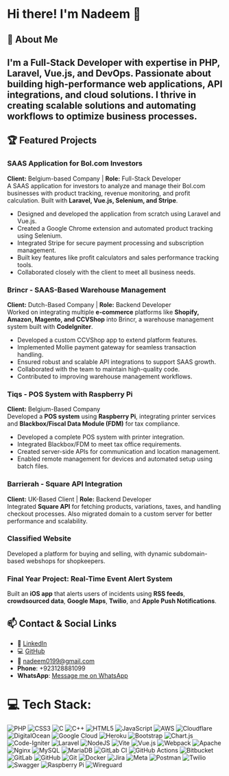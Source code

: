 # Hi there! I'm Nadeem 👋

## 🚀 About Me
I'm a **Full-Stack Developer** with expertise in **PHP, Laravel, Vue.js, and DevOps**. Passionate about building high-performance web applications, API integrations, and cloud solutions. I thrive in creating scalable solutions and automating workflows to optimize business processes.
---

## 🏆 Featured Projects

### **SAAS Application for Bol.com Investors**
**Client:** Belgium-based Company | **Role:** Full-Stack Developer  
A SAAS application for investors to analyze and manage their Bol.com businesses with product tracking, revenue monitoring, and profit calculation. Built with **Laravel, Vue.js, Selenium, and Stripe**.
- Designed and developed the application from scratch using Laravel and Vue.js.
- Created a Google Chrome extension and automated product tracking using Selenium.
- Integrated Stripe for secure payment processing and subscription management.
- Built key features like profit calculators and sales performance tracking tools.
- Collaborated closely with the client to meet all business needs.

### **Brincr - SAAS-Based Warehouse Management**
**Client:** Dutch-Based Company | **Role:** Backend Developer  
Worked on integrating multiple **e-commerce** platforms like **Shopify, Amazon, Magento, and CCVShop** into Brincr, a warehouse management system built with **CodeIgniter**.
- Developed a custom CCVShop app to extend platform features.
- Implemented Mollie payment gateway for seamless transaction handling.
- Ensured robust and scalable API integrations to support SAAS growth.
- Collaborated with the team to maintain high-quality code.
- Contributed to improving warehouse management workflows.

### **Tiqs - POS System with Raspberry Pi**
**Client:** Belgium-Based Company  
Developed a **POS system** using **Raspberry Pi**, integrating printer services and **Blackbox/Fiscal Data Module (FDM)** for tax compliance.
- Developed a complete POS system with printer integration.
- Integrated Blackbox/FDM to meet tax office requirements.
- Created server-side APIs for communication and location management.
- Enabled remote management for devices and automated setup using batch files.

### **Barrierah - Square API Integration**
**Client:** UK-Based Client | **Role:** Backend Developer  
Integrated **Square API** for fetching products, variations, taxes, and handling checkout processes. Also migrated domain to a custom server for better performance and scalability.

### **Classified Website**
Developed a platform for buying and selling, with dynamic subdomain-based webshops for shopkeepers.

### **Final Year Project: Real-Time Event Alert System**
Built an **iOS app** that alerts users of incidents using **RSS feeds**, **crowdsourced data**, **Google Maps**, **Twilio**, and **Apple Push Notifications**.


## 📫 Contact & Social Links

- 💼 [LinkedIn](https://www.linkedin.com/in/nadeem0199/)
- 💻 [GitHub](https://github.com/nadeem0199)
- 📧 nadeem0199@gmail.com
- **Phone**: +923128881099
- **WhatsApp**: [Message me on WhatsApp](https://wa.me/+923128881099)

# 💻 Tech Stack:
![PHP](https://img.shields.io/badge/php-%23777BB4.svg?style=for-the-badge&logo=php&logoColor=white)
![CSS3](https://img.shields.io/badge/css3-%231572B6.svg?style=for-the-badge&logo=css3&logoColor=white)
![C](https://img.shields.io/badge/c-%2300599C.svg?style=for-the-badge&logo=c&logoColor=white)
![C++](https://img.shields.io/badge/c++-%2300599C.svg?style=for-the-badge&logo=c%2B%2B&logoColor=white)
![HTML5](https://img.shields.io/badge/html5-%23E34F26.svg?style=for-the-badge&logo=html5&logoColor=white)
![JavaScript](https://img.shields.io/badge/javascript-%23323330.svg?style=for-the-badge&logo=javascript&logoColor=%23F7DF1E)
![AWS](https://img.shields.io/badge/AWS-%23FF9900.svg?style=for-the-badge&logo=amazon-aws&logoColor=white)
![Cloudflare](https://img.shields.io/badge/Cloudflare-F38020?style=for-the-badge&logo=Cloudflare&logoColor=white)
![DigitalOcean](https://img.shields.io/badge/DigitalOcean-%230167ff.svg?style=for-the-badge&logo=digitalOcean&logoColor=white)
![Google Cloud](https://img.shields.io/badge/GoogleCloud-%234285F4.svg?style=for-the-badge&logo=google-cloud&logoColor=white)
![Heroku](https://img.shields.io/badge/heroku-%23430098.svg?style=for-the-badge&logo=heroku&logoColor=white)
![Bootstrap](https://img.shields.io/badge/bootstrap-%238511FA.svg?style=for-the-badge&logo=bootstrap&logoColor=white)
![Chart.js](https://img.shields.io/badge/chart.js-F5788D.svg?style=for-the-badge&logo=chart.js&logoColor=white)
![Code-Igniter](https://img.shields.io/badge/CodeIgniter-%23EF4223.svg?style=for-the-badge&logo=codeIgniter&logoColor=white)
![Laravel](https://img.shields.io/badge/laravel-%23FF2D20.svg?style=for-the-badge&logo=laravel&logoColor=white)
![NodeJS](https://img.shields.io/badge/node.js-6DA55F?style=for-the-badge&logo=node.js&logoColor=white)
![Vite](https://img.shields.io/badge/vite-%23646CFF.svg?style=for-the-badge&logo=vite&logoColor=white)
![Vue.js](https://img.shields.io/badge/vue.js-%2335495e.svg?style=for-the-badge&logo=vuedotjs&logoColor=%234FC08D)
![Webpack](https://img.shields.io/badge/webpack-%238DD6F9.svg?style=for-the-badge&logo=webpack&logoColor=black)
![Apache](https://img.shields.io/badge/apache-%23D42029.svg?style=for-the-badge&logo=apache&logoColor=white)
![Nginx](https://img.shields.io/badge/nginx-%23009639.svg?style=for-the-badge&logo=nginx&logoColor=white)
![MySQL](https://img.shields.io/badge/mysql-4479A1.svg?style=for-the-badge&logo=mysql&logoColor=white)
![MariaDB](https://img.shields.io/badge/MariaDB-003545?style=for-the-badge&logo=mariadb&logoColor=white)
![GitLab CI](https://img.shields.io/badge/gitlab%20CI-%23181717.svg?style=for-the-badge&logo=gitlab&logoColor=white)
![GitHub Actions](https://img.shields.io/badge/github%20actions-%232671E5.svg?style=for-the-badge&logo=githubactions&logoColor=white)
![Bitbucket](https://img.shields.io/badge/bitbucket-%230047B3.svg?style=for-the-badge&logo=bitbucket&logoColor=white)
![GitLab](https://img.shields.io/badge/gitlab-%23181717.svg?style=for-the-badge&logo=gitlab&logoColor=white)
![GitHub](https://img.shields.io/badge/github-%23121011.svg?style=for-the-badge&logo=github&logoColor=white)
![Git](https://img.shields.io/badge/git-%23F05033.svg?style=for-the-badge&logo=git&logoColor=white)
![Docker](https://img.shields.io/badge/docker-%230db7ed.svg?style=for-the-badge&logo=docker&logoColor=white)
![Jira](https://img.shields.io/badge/jira-%230A0FFF.svg?style=for-the-badge&logo=jira&logoColor=white)
![Meta](https://img.shields.io/badge/Meta-%230467DF.svg?style=for-the-badge&logo=Meta&logoColor=white)
![Postman](https://img.shields.io/badge/Postman-FF6C37?style=for-the-badge&logo=postman&logoColor=white)
![Twilio](https://img.shields.io/badge/Twilio-F22F46?style=for-the-badge&logo=Twilio&logoColor=white)
![Swagger](https://img.shields.io/badge/-Swagger-%23Clojure?style=for-the-badge&logo=swagger&logoColor=white)
![Raspberry Pi](https://img.shields.io/badge/-RaspberryPi-C51A4A?style=for-the-badge&logo=Raspberry-Pi)
![Wireguard](https://img.shields.io/badge/wireguard-%2388171A.svg?style=for-the-badge&logo=wireguard&logoColor=white)
